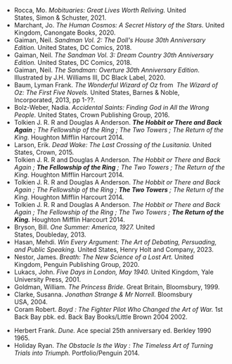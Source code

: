  - Rocca, Mo. *Mobituaries: Great Lives Worth Reliving.* United States, Simon & Schuster, 2021.  
 - Marchant, Jo. *The Human Cosmos: A Secret History of the Stars.* United Kingdom, Canongate Books, 2020.  
 - Gaiman, Neil. *Sandman Vol. 2: The Doll's House 30th Anniversary Edition.* United States, DC Comics, 2018.  
 - Gaiman, Neil. *The Sandman Vol. 3: Dream Country 30th Anniversary Edition.* United States, DC Comics, 2018.  
 - Gaiman, Neil. *The Sandman: Overture 30th Anniversary Edition*. Illustrated by J.H. Williams III, DC Black Label, 2020.  
 - Baum, Lyman Frank. *The Wonderful Wizard of Oz* from  *The Wizard of Oz: The First Five Novels.* United States, Barnes & Noble, Incorporated, 2013, pp 1-??.  
 - Bolz-Weber, Nadia. *Accidental Saints: Finding God in All the Wrong People.* United States, Crown Publishing Group, 2016.  
 - Tolkien J. R. R and Douglas A Anderson. ***The Hobbit or There and Back Again** ; The Fellowship of the Ring ; The Two Towers ; The Return of the King.* Houghton Mifflin Harcourt 2014.  
 - Larson, Erik. *Dead Wake: The Last Crossing of the Lusitania.* United States, Crown, 2015.  
 - Tolkien J. R. R and Douglas A Anderson. *The Hobbit or There and Back Again ; **The Fellowship of the Ring** ; The Two Towers ; The Return of the King.* Houghton Mifflin Harcourt 2014.  
 - Tolkien J. R. R and Douglas A Anderson. *The Hobbit or There and Back Again ; The Fellowship of the Ring ; **The Two Towers** ; The Return of the King.* Houghton Mifflin Harcourt 2014.  
- Tolkien J. R. R and Douglas A Anderson. *The Hobbit or There and Back Again ; The Fellowship of the Ring ; The Two Towers ; **The Return of the King.*** Houghton Mifflin Harcourt 2014.  
 - Bryson, Bill. *One Summer: America, 1927.* United States, Doubleday, 2013.  
 - Hasan, Mehdi. *Win Every Argument: The Art of Debating, Persuading, and Public Speaking.* United States, Henry Holt and Company, 2023.  
 - Nestor, James. *Breath: The New Science of a Lost Art.* United Kingdom, Penguin Publishing Group, 2020.  
 - Lukacs, John. *Five Days in London, May 1940.* United Kingdom, Yale University Press, 2001.  
 - Goldman, William. *The Princess Bride.* Great Britain, Bloomsbury, 1999.  
 - Clarke, Susanna. *Jonathan Strange & Mr Norrell.* Bloomsbury USA, 2004.  
 - Coram Robert. *Boyd : The Fighter Pilot Who Changed the Art of War.* 1st Back Bay pbk. ed. Back Bay Books/Little Brown 2004 2002.  
 * Herbert Frank. *Dune.* Ace special 25th anniversary ed. Berkley 1990 1965.  
 * Holiday Ryan. *The Obstacle Is the Way : The Timeless Art of Turning Trials into Triumph.* Portfolio/Penguin 2014.